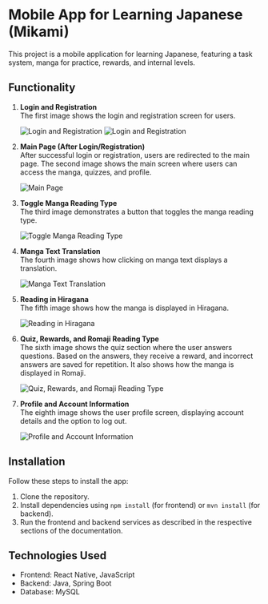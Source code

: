 # Mobile App for Learning Japanese (Mikami)

This project is a mobile application for learning Japanese, featuring a task system, manga for practice, rewards, and internal levels.

## Functionality

1. **Login and Registration**  
   The first image shows the login and registration screen for users.

   ![Login and Registration]([URL_of_first_image](https://github.com/maksym7576/Miku_japanese_phone_app/blob/main/images/login.jpg?raw=true))
      ![Login and Registration](https://github.com/maksym7576/Miku_japanese_phone_app/blob/main/images/registration.jpg?raw=true)

3. **Main Page (After Login/Registration)**  
   After successful login or registration, users are redirected to the main page. The second image shows the main screen where users can access the manga, quizzes, and profile.

   ![Main Page]([URL_of_main_page_image](https://github.com/maksym7576/Miku_japanese_phone_app/blob/main/images/main_screen.jpg?raw=true))

4. **Toggle Manga Reading Type**  
   The third image demonstrates a button that toggles the manga reading type.

   ![Toggle Manga Reading Type](https://github.com/maksym7576/Miku_japanese_phone_app/blob/main/images/manga_1.jpg?raw=true)

5. **Manga Text Translation**  
   The fourth image shows how clicking on manga text displays a translation.

   ![Manga Text Translation]([URL_of_third_image](https://github.com/maksym7576/Miku_japanese_phone_app/blob/main/images/manga_2.jpg?raw=true))

6. **Reading in Hiragana**  
   The fifth image shows how the manga is displayed in Hiragana.

   ![Reading in Hiragana](https://github.com/maksym7576/Miku_japanese_phone_app/blob/main/images/manga_3.jpg?raw=true)

7. **Quiz, Rewards, and Romaji Reading Type**  
   The sixth image shows the quiz section where the user answers questions. Based on the answers, they receive a reward, and incorrect answers are saved for repetition. It also shows how the manga is displayed in Romaji.

   ![Quiz, Rewards, and Romaji Reading Type](https://github.com/maksym7576/Miku_japanese_phone_app/blob/main/images/manga_4.jpg?raw=true)


8. **Profile and Account Information**  
   The eighth image shows the user profile screen, displaying account details and the option to log out.

   ![Profile and Account Information](https://github.com/maksym7576/Miku_japanese_phone_app/blob/main/images/profile.jpg?raw=true)

## Installation

Follow these steps to install the app:

1. Clone the repository.
2. Install dependencies using `npm install` (for frontend) or `mvn install` (for backend).
3. Run the frontend and backend services as described in the respective sections of the documentation.

## Technologies Used

- Frontend: React Native, JavaScript
- Backend: Java, Spring Boot
- Database: MySQL
